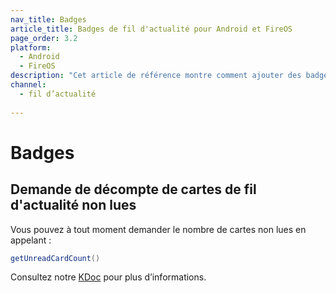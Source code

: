 ```yaml
---
nav_title: Badges
article_title: Badges de fil d'actualité pour Android et FireOS
page_order: 3.2
platform: 
  - Android
  - FireOS
description: "Cet article de référence montre comment ajouter des badges de fil d'actualité à votre application Android ou FireOS."
channel:
  - fil d’actualité
  
---
```


# Badges

## Demande de décompte de cartes de fil d'actualité non lues

Vous pouvez à tout moment demander le nombre de cartes non lues en appelant :

```java
getUnreadCardCount()
```

Consultez notre [KDoc][17] pour plus d’informations.

[17]: https://appboy.github.io/appboy-android-sdk/kdoc/braze-android-sdk/com.braze.events/-feed-updated-event/get-unread-card-count.html
